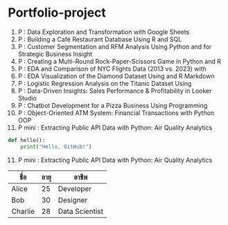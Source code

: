 # Portfolio-project
1. P  : Data Exploration and Transformation with Google Sheets
2. P  : Building a Café Restaurant Database Using R and SQL
3. P  : Customer Segmentation and RFM Analysis Using Python and  for Strategic Business Insight
4. P  : Creating a Multi-Round Rock-Paper-Scissors Game in Python and R
5. P  : EDA and Comparison of NYC Flights Data (2013 vs. 2023) with 
6. P  : EDA Visualization of the Diamond Dataset Using  and R Markdown
7. P  : Logistic Regression Analysis on the Titanic Dataset Using 
8. P  : Data-Driven Insights: Sales Performance & Profitability in Looker Studio
9. P  : Chatbot Development for a Pizza Business Using  Programming
10. P : Object-Oriented ATM System: Financial Transactions with Python OOP
11. P mini : Extracting Public API Data with Python: Air Quality Analytics

```python
def hello():
    print("Hello, GitHub!")
```

11. P mini : Extracting Public API Data with Python: Air Quality Analytics
    
| ชื่อ | อายุ | อาชีพ |
|------|----|------|
| Alice | 25 | Developer |
| Bob   | 30 | Designer |
| Charlie | 28 | Data Scientist |
